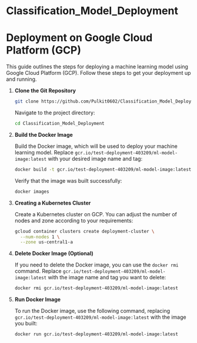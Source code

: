 # Classification_Model_Deployment

# Deployment on Google Cloud Platform (GCP)

This guide outlines the steps for deploying a machine learning model using Google Cloud Platform (GCP). Follow these steps to get your deployment up and running.

1. **Clone the Git Repository**

    ```bash
    git clone https://github.com/Pulkit0602/Classification_Model_Deployment.git
    ```

    Navigate to the project directory:

    ```bash
    cd Classification_Model_Deployment
    ```

2. **Build the Docker Image**

    Build the Docker image, which will be used to deploy your machine learning model. Replace `gcr.io/test-deployment-403209/ml-model-image:latest` with your desired image name and tag:

    ```bash
    docker build -t gcr.io/test-deployment-403209/ml-model-image:latest .
    ```

    Verify that the image was built successfully:

    ```bash
    docker images
    ```

3. **Creating a Kubernetes Cluster**

    Create a Kubernetes cluster on GCP. You can adjust the number of nodes and zone according to your requirements:

    ```bash
    gcloud container clusters create deployment-cluster \
      --num-nodes 1 \
      --zone us-central1-a
    ```

4. **Delete Docker Image (Optional)**

    If you need to delete the Docker image, you can use the `docker rmi` command. Replace `gcr.io/test-deployment-403209/ml-model-image:latest` with the image name and tag you want to delete:

    ```bash
    docker rmi gcr.io/test-deployment-403209/ml-model-image:latest
    ```

5. **Run Docker Image**

    To run the Docker image, use the following command, replacing `gcr.io/test-deployment-403209/ml-model-image:latest` with the image you built:

    ```bash
    docker run gcr.io/test-deployment-403209/ml-model-image:latest
    ```
